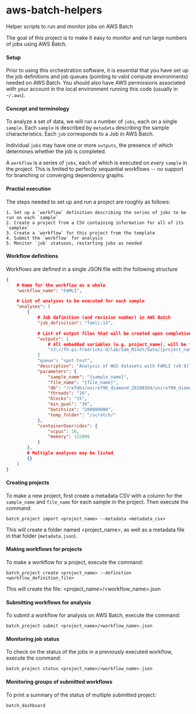 # aws-batch-helpers
Helper scripts to run and monitor jobs on AWS Batch

The goal of this project is to make it easy to monitor and run large numbers of jobs using AWS Batch.


#### Setup

Prior to using this orchestration software, it is essential that you have set up the job definitions and
job queues (pointing to valid compute environments) needed on AWS Batch. You should also have AWS permissions
associated with your account in the local environment running this code (usually in `~/.aws`).

#### Concept and terminology

To analyze a set of data, we will run a number of `jobs`, each on a single `sample`. Each `sample` is
described by `metadata` describing the sample characteristics. Each `job` corresponds to a Job in AWS Batch.

Individual `jobs` may have one or more `outputs`, the presence of which determines whether the job is completed.

A `workflow` is a series of `jobs`, each of which is executed on *every* `sample` in the project. This is
limited to perfectly sequantial workflows -- no support for branching or converging dependency graphs.


#### Practial execution

The steps needed to set up and run a project are roughly as follows:

    1. Set up a `workflow` definition describing the series of jobs to be run on each `sample`
    2. Create a project from a CSV containing information for all of its `samples`
    3. Create a `workflow` for this project from the template
    4. Submit the `workflow` for analysis
    5. Monitor `job` statuses, restarting jobs as needed



#### Workflow definitions

Workflows are defined in a single JSON file with the following structure

``` json 
{
    # Name for the workflow as a whole
    "workflow_name": "FAMLI",

    # List of analyses to be executed for each sample
    "analyses": [
        {
            # Job definition (and revision number) in AWS Batch
            "job_definition": "famli:14",

            # List of output files that will be created upon completion
            "outputs": [
                # All embedded variables (e.g. project_name), will be filled in from project data
                "s3://fh-pi-fredricks-d/lab/Sam_Minot/data/{project_name}/{workflow_name}/{sample_name}.json.gz",
            ]
            "queue": "spot-test",
            "description": "Analysis of WGS datasets with FAMLI (v0.9)",
            "parameters": {
                "sample_name": "{sample_name}",
                "file_name": "{file_name}",
                "db": "/refdbs/uniref90_diamond_20180104/uniref90_diamond_20180104.dmnd",
                "threads": "16",
                "blocks": "15",
                "min_qual": "30",
                "batchsize": "200000000",
                "temp_folder": "/scratch/"
            },
            "containerOverrides": {
                "vcpus": 16,
                "memory": 122000
            }
        },
        # Multiple analyses may be listed
        {}
    ]
}
```

#### Creating projects

To make a new project, first create a metadata CSV with a column for the `sample_name` and `file_name`
for each sample in the project. Then execute the command:

```
batch_project import <project_name> --metadata <metadata_csv>
```

This will create a folder named <project_name>, as well as a metadata file in that folder (`metadata.json`).


#### Making workflows for projects

To make a workflow for a project, execute the command:

```
batch_project create <project_name> --definition <workflow_definition_file>
```

This will create the file: <project_name>/<workflow_name>.json

#### Submitting workflows for analysis

To submit a workflow for analysis on AWS Batch, execute the command:

```
batch_project submit <project_name>/<workflow_name>.json
```

#### Monitoring job status

To check on the status of the jobs in a previously executed workflow, execute the command:

```
batch_project status <project_name>/<workflow_name>.json
```

#### Monitoring groups of submitted workflows

To print a summary of the status of multiple submitted project:

```
batch_dashboard
```
